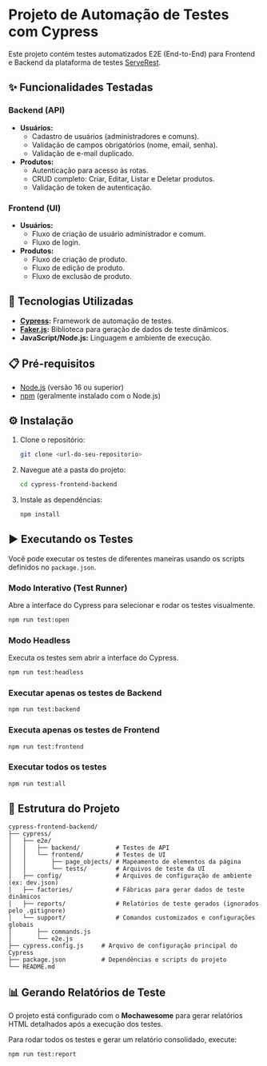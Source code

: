 # Projeto de Automação de Testes com Cypress

Este projeto contém testes automatizados E2E (End-to-End) para Frontend e Backend da plataforma de testes [ServeRest](https://serverest.dev/).

## ✨ Funcionalidades Testadas

### Backend (API)
- **Usuários:**
  - Cadastro de usuários (administradores e comuns).
  - Validação de campos obrigatórios (nome, email, senha).
  - Validação de e-mail duplicado.
- **Produtos:**
  - Autenticação para acesso às rotas.
  - CRUD completo: Criar, Editar, Listar e Deletar produtos.
  - Validação de token de autenticação.

### Frontend (UI)
- **Usuários:**
  - Fluxo de criação de usuário administrador e comum.
  - Fluxo de login.
- **Produtos:**
  - Fluxo de criação de produto.
  - Fluxo de edição de produto.
  - Fluxo de exclusão de produto.

## 🚀 Tecnologias Utilizadas
- **[Cypress](https://www.cypress.io/):** Framework de automação de testes.
- **[Faker.js](https://fakerjs.dev/):** Biblioteca para geração de dados de teste dinâmicos.
- **JavaScript/Node.js:** Linguagem e ambiente de execução.

## 📋 Pré-requisitos

- [Node.js](https://nodejs.org/en/) (versão 16 ou superior)
- [npm](https://www.npmjs.com/) (geralmente instalado com o Node.js)

## ⚙️ Instalação

1.  Clone o repositório:
    ```bash
    git clone <url-do-seu-repositorio>
    ```
2.  Navegue até a pasta do projeto:
    ```bash
    cd cypress-frontend-backend
    ```
3.  Instale as dependências:
    ```bash
    npm install
    ```

## ▶️ Executando os Testes

Você pode executar os testes de diferentes maneiras usando os scripts definidos no `package.json`.

### Modo Interativo (Test Runner)
Abre a interface do Cypress para selecionar e rodar os testes visualmente.
```bash
npm run test:open
```

### Modo Headless
Executa os testes sem abrir a interface do Cypress.
```bash
npm run test:headless
```

### Executar apenas os testes de Backend
```bash
npm run test:backend
```

### Executa apenas os testes de Frontend
```bash
npm run test:frontend
```

### Executar todos os testes
```bash
npm run test:all
```

## 📂 Estrutura do Projeto

```plaintext
cypress-frontend-backend/
├── cypress/
│   ├── e2e/
│   │   ├── backend/          # Testes de API
│   │   └── frontend/         # Testes de UI
│   │       ├── page_objects/ # Mapeamento de elementos da página
│   │       └── tests/        # Arquivos de teste da UI
│   ├── config/               # Arquivos de configuração de ambiente (ex: dev.json)
│   ├── factories/            # Fábricas para gerar dados de teste dinâmicos
│   ├── reports/              # Relatórios de teste gerados (ignorados pelo .gitignore)
│   └── support/              # Comandos customizados e configurações globais
│       ├── commands.js
│       └── e2e.js
├── cypress.config.js     # Arquivo de configuração principal do Cypress
├── package.json          # Dependências e scripts do projeto
└── README.md
```

## 📊 Gerando Relatórios de Teste
O projeto está configurado com o **Mochawesome** para gerar relatórios HTML detalhados após a execução dos testes.

Para rodar todos os testes e gerar um relatório consolidado, execute:
```bash
npm run test:report
```




